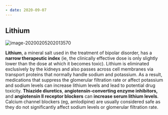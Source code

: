 ```yaml
---
- date: 2020-09-07
---
```


## Lithium

<!-- lithium drug interactions -->

![image-20200205202013570](https://photos.thisispiggy.com/file/wikiFiles/image-20200205202013570.png)

**Lithium**, a mineral salt used in the treatment of bipolar disorder, has a **narrow therapeutic index** (ie, the clinically effective dose is only slightly lower than the dose at which it becomes toxic). Lithium is eliminated exclusively by the  kidneys and also passes across cell membranes via transport proteins  that normally handle sodium and potassium. As a result, medications  that suppress the glomerular filtration rate or affect potassium and  sodium levels can increase lithium levels and lead to potential drug  toxicity. **Thiazide diuretics**, **angiotensin-converting enzyme inhibitors,** and **angiotensin II receptor blockers** can **increase serum lithium levels**.  Calcium channel blockers (eg, amlodipine) are usually considered safe  as they do not significantly affect sodium levels or glomerular  filtration rate.
